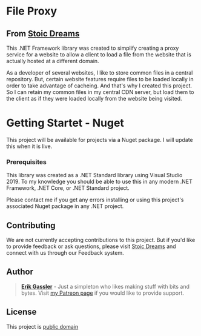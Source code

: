 # File Proxy
## From [Stoic Dreams](https://www.stoicdreams.com/home)

This .NET Framework library was created to simplify creating a proxy service for a website to allow a client to load a file from the website that is actually hosted at a different domain.

As a developer of several websites, I like to store common files in a central repository. But, certain website features require files to be loaded locally in order to take advantage of cacheing. And that's why I created this project. So I can retain my common files in my central CDN server, but load them to the client as if they were loaded locally from the website being visited.

# Getting Startet - Nuget

This project will be available for projects via a Nuget package. I will update this when it is live.


### Prerequisites

This library was created as a .NET Standard library using Visual Studio 2019. To my knowledge you should be able to use this in any modern .NET Framework, .NET Core, or .NET Standard project.

Please contact me if you get any errors installing or using this project's associated Nuget package in any .NET project.

## Contributing

We are not currently accepting contributions to this project. But if you'd like to provide feedback or ask questions, please visit [Stoic Dreams](https://www.stoicdreams.com/home) and connect with us through our Feedback system.

## Author

> **[Erik Gassler](https://www.erikgassler.com/home)** - Just a simpleton who likes making stuff with bits and bytes. Visit [my Patreon page](https://www.patreon.com/erikgassler) if you would like to provide support.

## License

This project is [public domain](https://github.com/StoicDreams/FileProxy/blob/master/Docs/LICENSE.md)
